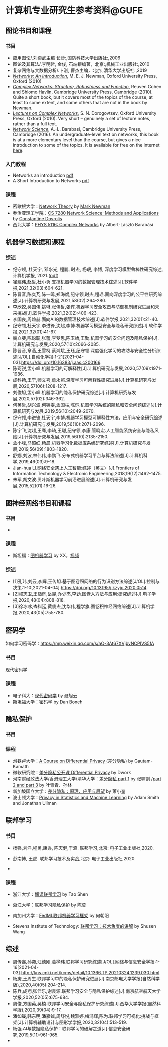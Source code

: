 # 计算机专业研究生参考资料@GUFE

## 图论书目和课程

### 书目

- 应用图论/.刘缵武主编	长沙:,国防科技大学出版社:,2006
- 图论及其算法/.李明哲, 金俊, 石端银编著，北京:,机械工业出版社:,2010
- 复杂网络与大数据分析/.卜湛, 曹杰主编，北京:,清华大学出版社:,2019
- [*Networks: An Introduction*](http://www.amazon.com/Networks-Introduction-Mark-Newman/dp/0199206651), M. E. J. Newman, Oxford University Press, Oxford (2010)
- [*Complex Networks: Structure, Robustness and Function*](http://www.amazon.com/Complex-Networks-Structure-Robustness-Function/dp/0521841569), Reuven Cohen and Shlomo Havlin, Cambridge University Press, Cambridge (2010). Quite a short book, but it covers most of the topics of the course, at least to some extent, and some others that are not in the book by Newman.
- [*Lectures on Complex Networks*](http://www.amazon.com/Lectures-Complex-Networks-Oxford-Physics/dp/0199548935), S. N. Dorogovtsev, Oxford University Press, Oxford (2010). Very short – genuinely a set of lecture notes, rather than a full text.
- [*Network Science*](https://www.amazon.com/Network-Science-Albert-László-Barabási/dp/1107076269), A.-L. Barabasi, Cambridge University Press, Cambridge (2016). An undergraduate-level text on networks, this book is at a more elementary level than the course, but gives a nice introduction to some of the topics. It is available for free on the internet [here](http://barabasi.com/networksciencebook/).

### 入门教程

- Networks an introduction [pdf](https://www.psi.ir/theme2files/psi/fakhteh/fakhteh1.pdf)
- A Short Introduction to Networks [pdf](http://tuvalu.santafe.edu/~aaronc/slides/Clauset_2015_SFI_Networks_ShortCourse.pdf)

### 课程

- 密歇根大学：[Network Theory](http://www-personal.umich.edu/~mejn/courses/2017/cscs535/index.html) by [Mark Newman](http://www-personal.umich.edu/~mejn/)
- 乔治亚理工学院：[CS 7280 Network Science: Methods and Applications](https://www.cc.gatech.edu/~dovrolis/Courses/NetSci/) by [Constantine Dovrolis](http://www.cc.gatech.edu/~dovrolis)
- 西北大学：[PHYS 5116: Complex Networks](https://www.barabasilab.com/course) by Albert-László Barabási


## 机器学习数据和课程

### 综述

- 纪守领, 杜天宇, 邓水光, 程鹏, 时杰, 杨珉, 李博, 深度学习模型鲁棒性研究综述, 计算机学报, 2021.([pdf](https://nesa.zju.edu.cn/download/%E6%B7%B1%E5%BA%A6%E5%AD%A6%E4%B9%A0%E6%A8%A1%E5%9E%8B%E9%B2%81%E6%A3%92%E6%80%A7%E7%A0%94%E7%A9%B6%E7%BB%BC%E8%BF%B0.pdf))
- 崔建伟,赵哲,杜小勇.支撑机器学习的数据管理技术综述[J].软件学报,2021,32(03):604-621.
- 陈晋音,陈奕芃,陈一鸣,郑海斌,纪守领,时杰,程瑶.面向深度学习的公平性研究综述[J].计算机研究与发展,2021,58(02):264-280.
- 李欣姣,吴国伟,姚琳,张伟哲,张宾.机器学习安全攻击与防御机制研究进展和未来挑战[J].软件学报,2021,32(02):406-423.
- 李国良,周煊赫.面向AI的数据管理技术综述[J].软件学报,2021,32(01):21-40.
- 纪守领,杜天宇,李进锋,沈超,李博.机器学习模型安全与隐私研究综述[J].软件学报,2021,32(01):41-67.
- 魏立斐,陈聪聪,张蕾,李梦思,陈玉娇,王勤.机器学习的安全问题及隐私保护[J].计算机研究与发展,2020,57(10):2066-2085.
- 陈晋音,章燕,王雪柯,蔡鸿斌,王珏,纪守领.深度强化学习的攻防与安全性分析综述[J/OL].自动化学报:1-21[2021-04-03].https://doi.org/10.16383/j.aas.c200166.
- 陈珂锐,孟小峰.机器学习的可解释性[J].计算机研究与发展,2020,57(09):1971-1986.
- 成科扬,王宁,师文喜,詹永照.深度学习可解释性研究进展[J].计算机研究与发展,2020,57(06):1208-1217.
- 刘俊旭,孟小峰.机器学习的隐私保护研究综述[J].计算机研究与发展,2020,57(02):346-362.
- 何英哲,胡兴波,何锦雯,孟国柱,陈恺.机器学习系统的隐私和安全问题综述[J].计算机研究与发展,2019,56(10):2049-2070.
- 纪守领,李进锋,杜天宇,李博.机器学习模型可解释性方法、应用与安全研究综述[J].计算机研究与发展,2019,56(10):2071-2096.
- 陈宇飞,沈超,王骞,李琦,王聪,纪守领,李康,管晓宏.人工智能系统安全与隐私风险[J].计算机研究与发展,2019,56(10):2135-2150.
- 孟小峰,马超红,杨晨.机器学习化数据库系统研究综述[J].计算机研究与发展,2019,56(09):1803-1820.
- 舒娜,刘波,林伟伟,李鹏飞.分布式机器学习平台与算法综述[J].计算机科学,2019,46(03):9-18.
- Jian-hua LI.网络安全遇上人工智能:综述（英文）[J].Frontiers of Information Technology & Electronic Engineering,2018,19(12):1462-1475.
- 朱军,胡文波.贝叶斯机器学习前沿进展综述[J].计算机研究与发展,2015,52(01):16-26.

## 图神经网络书目和课程

### 书目

- 

### 课程

-  斯坦福：[图机器学习](http://web.stanford.edu/class/cs224w/) by XX，[视频](https://www.bilibili.com/video/BV1me411x7Rm)

### 综述

- [1]孔玮,刘云,李辉,王传旭.基于图卷积网络的行为识别方法综述[J/OL].控制与决策:1-10[2021-04-04].https://doi.org/10.13195/j.kzyjc.2020.0514.
- [2]祁志卫,王笳辉,岳昆,乔少杰,李劲.图嵌入方法与应用:研究综述[J].电子学报,2020,48(04):808-818.
- [3]徐冰冰,岑科廷,黄俊杰,沈华伟,程学旗.图卷积神经网络综述[J].计算机学报,2020,43(05):755-780.

## 密码学

如何学习密码学：https://mp.weixin.qq.com/s/aO-3At67XVjbvNCPIVS5fA

### 书目

现代密码学
### 课程
- 电子科大：[现代密码学]( https://www.bilibili.com/video/BV1Gx411f7Yo) by 聂旭云
- 斯坦福大学：[密码学](https://www.bilibili.com/video/BV1Ht411w7Re) by Dan Boneh

## 隐私保护

### 书目



### 课程

- 滑铁卢大学：[A Course on Differential Privacy (差分隐私)](https://www.bilibili.com/video/BV1k54y1x7Ua) by Gautam-Kamath
- 微软研究院：[差分隐私公开课 Differential Privacy](https://www.bilibili.com/video/BV1Ts411F7jx) by Dwork
- 河南财经政法大学/香港理工大学/清华大学：[差分隐私 part 1](https://www.bilibili.com/video/BV1Qk4y117S1) by 张啸剑 /[part 2 and part 3](https://www.bilibili.com/video/BV12K4y1Y7ux) by 叶青青、孙林
- 新加坡国立大学：[差分隐私：原理、应用与展望](https://www.bilibili.com/video/BV1Tk4y117uA) by 萧小奎
- 波士顿大学：[Privacy in Statistics and Machine Learning](https://dpcourse.github.io/) by  Adam Smith and Jonathan Ullman

## 联邦学习

### 书目

- 杨强,刘洋,程勇,康焱, 陈天健,于涵. 联邦学习,北京: 电子工业出版社,2020.

- 彭南博, 王虎. 联邦学习技术及实战,北京: 电子工业出版社,2020.

- 

  

### 课程

- 浙江大学：[解读联邦学习](https://www.bilibili.com/video/BV1mE411j7GT) by Tao Shen

- 浙江大学：[联邦学习隐私保护](https://www.bilibili.com/video/BV1Y54y1C7TR) by 陈莫

- 南加州大学：[FedML联邦机器学习框架](https://www.bilibili.com/video/BV1jK411N7gS) by 何朝阳

- Stevens Institute of Technology: [联邦学习：技术角度的讲解](https://www.bilibili.com/video/BV1ka4y1h7Ud) by Shusen Wang

## 综述
- 周传鑫,孙奕,汪德刚,葛桦玮.联邦学习研究综述[J/OL].网络与信息安全学报:1-16[2021-04-03].http://kns.cnki.net/kcms/detail/10.1366.TP.20210324.1239.030.html.
- 杨庚,王周生.联邦学习中的隐私保护研究进展[J].南京邮电大学学报(自然科学版),2020,40(05):204-214.
- 陈兵,成翔,张佳乐,谢袁源.联邦学习安全与隐私保护综述[J].南京航空航天大学学报,2020,52(05):675-684.
- 周俊,方国英,吴楠.联邦学习安全与隐私保护研究综述[J].西华大学学报(自然科学版),2020,39(04):9-17.
- 潘如晟,韩东明,潘嘉铖,周舒悦,魏雅婷,梅鸿辉,陈为.联邦学习可视化:挑战与框架[J].计算机辅助设计与图形学学报,2020,32(04):513-519.
- 杨强.AI与数据隐私保护：联邦学习的破解之道[J].信息安全研究,2019,5(11):961-965.
- 

